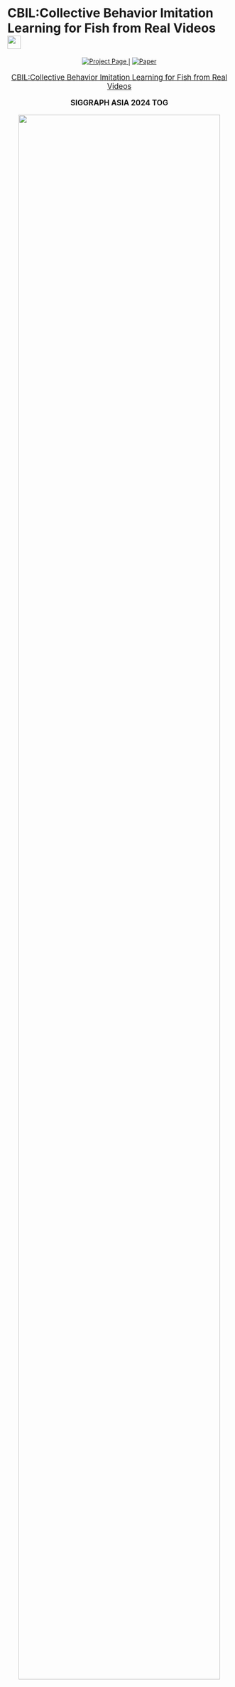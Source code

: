 # CBIL:Collective Behavior Imitation Learning for Fish from Real Videos <img src="https://github.com/user-attachments/assets/3e1647cd-65a8-4b76-8033-db0736208271" height="30px" align="center">

<div align="center">

<p align="center">
  <a href="https://littlecobber.github.io/CBIL-Project/">
    <img src="https://raw.githubusercontent.com/prs-eth/Marigold/main/doc/badges/badge-website.svg" alt="Project Page">
  </a>
  <span style="vertical-align: middle;"> | </span>
  <a href="https://dl.acm.org/doi/10.1145/3687904">
    <img src="https://img.shields.io/badge/arXiv-PDF-b31b1b" alt="Paper">
  </a>
</p>


</div>
<p align="center" style="font-size: larger;">
  <a href="https://dl.acm.org/doi/10.1145/3687904">CBIL:Collective Behavior Imitation Learning for Fish from Real Videos</a>
</p>

<div>
  <p align="center" style="font-size: larger;">
    <strong>SIGGRAPH ASIA 2024 TOG</strong>
  </p>
</div>

<p align="center">
<img src="https://github.com/littlecobber/CBIL/blob/main/Image/Teaser-CBIL.png" width=95%>
<p>

<br>


# CBIL offical implementation

The project is still under patent review and acquring permission from SoftBank to release, and the simulator is around 10GB, coming soon.

## News

* **2024-12:** 🔥The code is coming soon.
* **2024-12:** We present our work at SIGGRAPH ASIA 2024 in Tokyo.
* **2024-07:** CBIL is accepted as **SIGGRAPH ASIA 2024 Journal Track (TOG)**.

## Installation

1.Download 'Simulator' Folder  
2.Create a conda environment via `conda create -n CBIL python=3.9` and  
  install dependent pip packages via `pip install -r requirements.txt`.

## Preprocessing

## Python Server <img src="https://github.com/user-attachments/assets/6c050651-8596-4023-bcc0-7d66e26d007e" height="30px" align="center">

## Unity Simulator <img src="https://github.com/littlecobber/CBIL/blob/main/Image/uni.svg" height="30px" align="center">

## Training Scripts <img src="https://github.com/user-attachments/assets/91a2d2ac-dbd8-476a-8c06-5099726edd1f" height="30px" align="center">

## Inference

## Retargeting


## Citation
If our work assists your research, feel free to give us a star ⭐ or cite us using:
```
@article{10.1145/3687904,
author = {Wu, Yifan and Dou, Zhiyang and Ishiwaka, Yuko and Ogawa, Shun and Lou, Yuke and Wang, Wenping and Liu, Lingjie and Komura, Taku},
title = {CBIL: Collective Behavior Imitation Learning for Fish from Real Videos},
year = {2024},
issue_date = {December 2024},
publisher = {Association for Computing Machinery},
address = {New York, NY, USA},
volume = {43},
number = {6},
issn = {0730-0301},
url = {https://doi.org/10.1145/3687904},
doi = {10.1145/3687904},
abstract = {Reproducing realistic collective behaviors presents a captivating yet formidable challenge. Traditional rule-based methods rely on hand-crafted principles, limiting motion diversity and realism in generated collective behaviors. Recent imitation learning methods learn from data but often require ground-truth motion trajectories and struggle with authenticity, especially in high-density groups with erratic movements. In this paper, we present a scalable approach, Collective Behavior Imitation Learning (CBIL), for learning fish schooling behavior directly from videos, without relying on captured motion trajectories. Our method first leverages Video Representation Learning, in which a Masked Video AutoEncoder (MVAE) extracts implicit states from video inputs in a self-supervised manner. The MVAE effectively maps 2D observations to implicit states that are compact and expressive for following the imitation learning stage. Then, we propose a novel adversarial imitation learning method to effectively capture complex movements of the schools of fish, enabling efficient imitation of the distribution of motion patterns measured in the latent space. It also incorporates bio-inspired rewards alongside priors to regularize and stabilize training. Once trained, CBIL can be used for various animation tasks with the learned collective motion priors. We further show its effectiveness across different species. Finally, we demonstrate the application of our system in detecting abnormal fish behavior from in-the-wild videos.},
```

# DeepFoids Offical Tutorial Documentation

Please make sure to specify your own output directory for the synthesized dataset. 
It can be quite large, so I suggest you specify D drive or somewhere you can find good amount of space. 
You can do this from UI in GeneraterParameter. (Assets/GeneratorParameter -> go to inspector and set Output Path)

If you do not set it, the app crash in runtime. 

We plan to make it relative path or optional to make everyone life easeier soon.

# Data Generator Manager toggles
- Disable Post Process: Disables all post process effects when running the simulation
- Enable Timelapse: Enable timelapse mode to create timelapses of the simulation
- MDE mode: turns off animation for Depth map generation
- Disable UI: Turns off UI used for the Interactive Demo
- Enable Interactive Mode: Setups up enviroment to be condusive to interaction with the fish
- Enable Demo Mode: Enables the running of demos for different parts of the simulation
- Enable Random Camera: Will randomize which camera to use between the selected cameras
- Additional Data: adds Time of day, temperature in Celesus, and Light Intensity in Lux to the global_id csv 

# Aquarium (fish cage) setting
- The default aquarium is set using the `Prism Settings` from Aquarium in hierarchy list. The shape, size and position of fish cage can be controlled by the side count, apothem, height, center and thickenss for the prism. For example, 8 sides can make the cage an octagon, and 4 sides can make it a cuboid.
  - A double-layer structure is used for fish cage to prevent fish from penetrating cage walls. Both layers have the same shape, but the outer layer is larger. The size of outer layer is controlled by the parameter `Scale Multiplier Of Outer Bound` that scales it uniformly.
- The content under `Deprecated Settings` (from `Use Old Aquarium` to `Water Surface`) is used to set the old aquarium, which only creates a cubic cage. It will only work if `Use Old Aquarium` box is checked and is kept in case we need it. It can be disregarded if we use the default (prism) aquarium setting.


# Training fish agents using DeepFoids

- Please follow the [ml-agents install guide](https://github.com/Unity-Technologies/ml-agents/blob/main/docs/Installation.md) to install the required Python packages for ml-agents toolkit. Note that the current framework has only be tested on **Python 3.6.10**. When install the `mlagents` Python package, please install `mlagents==0.25.0` (instead of `0.27.0`) because it's from the same release as the ml-agents Unity package version `1.9.0-preview.1` that we are using and can avoid possible compatibility issues.

  This a **mandatory** step before training! We have installed the required Unity packages for ml-agents (version `1.9.0-preview.1`) to this project, so there is no need to re-install them in the Unity editor. However, it is still recommended to clone the ml-agents repository to access example environemnts and better understand their workflow. 

  Also note that currently DeepFoids can only be run in the **TagajoSmall_Ocean** scene.

- Once the Python packages are installed, set number of fish agents and size scale in `DeepFoidsTrainingManager` object. Make sure the `Prefab_Ginjake_verLow_DeepFoids` is selected as an element of Fish Prefabs. We don't need to care about the prefab selected for FishSpecies script because it won't be called in the DeepFoids mode.

- In the `Prefab_Ginjake_verLow_DeepFoids` instance (no need to activate), at Behavior Parameters > Behavior Type, make sure “Default” is selected. Please don't select "Heuristic Only", otherwise you will control the fish movement using mouse and keyboard, which is only useful when we test the action setting of fish. 

  Also check the Salmon Animation Controller > Deep Foids Controller checkbox in the `Prefab_Ginjake_verLow_DeepFoids` instance. 

- (Optional) In the `Prefab_Ginjake_verLow_DeepFoids` instance, we can modify training parameters including min/max speed and acceleration limit at Fish Agent Multi. For more information about other parameters in ml-agents and grid sensor scripts, please refer to [ml-agents tutorial](https://github.com/Unity-Technologies/ml-agents/blob/main/docs/Getting-Started.md) and [grid sensor project page](https://github.com/mbaske/grid-sensor/tree/version1).

- In `DataGeneratorManager`, check the Enable Deep Foids checkbox, and make sure the `DeepFoidsTrainingManager` is selected as the Train Manager. This step will switch the Foids mode to DeepFoids mode in current scene.

- Run ml-agents Python training script (see “Training the environment” section in [ml-agents tutorial](https://github.com/Unity-Technologies/ml-agents/blob/main/docs/Getting-Started.md) for details). It should be in the form of `mlagents-learn <training config file path> --run-id=<custom run-id>` and you can run it from any directory if you follow the default installation of Python packages in [ml-agents install guide](https://github.com/Unity-Technologies/ml-agents/blob/main/docs/Installation.md). The trained policy should be stored in `results/<run-id>` under the same directory where you run the training script.

- Once you run the Python training script, you will see a line saying something like `Listening on port 5004. Start training by pressing the Play button in the Unity Editor` in the command prompt, then you can click Play button to start training!

- Please note: It is recommended that output in the DataGeneratorParameters set to None when training or using deep foids. While it is possible to generate output when deep foids is enabled, it will be much slower than using normal foids. Therefore, it is recommended that you make sure to disable deep foids when generating datasets.


# Running trained policy

- At `Prefab_Ginjake_verLow_DeepFoids` > Behavior Parameters > Model, select a trained policy file (.onnx) under the project directory. 

  If your trained policy file is not within the unity_fish_sim directory, you need to firstly copy it into the project. Then all trained policy files under the project directory should be automatically listed in the model selection window. 
  
  Please make sure the **ml-agents parameters** such as space size of observation and continuous actions in the current ml-agents scripts are the same as those used for training the selected policy. Otherwise a warning message saying “… Size of the model does not match” and/or error messages will pop out.
  
- At `Prefab_Ginjake_verLow_DeepFoids` > Behavior Parameters > Inference Device, select "CPU". This tells Unity to use CPU to run the trained policy. Although we can choose "Burst" too, it does not seem to improve the simulation speed and has not been widely tested. Choosing "GPU" will result in error messages related to Unity's Barracuda pacakge.

- At `Prefab_Ginjake_verLow_DeepFoids` > Behavior Parameters > Behavior Type, make sure "Default" is selected. 

- Click the Play button in Unity editor to run trained policy.


# Enable Social Rank System

- To enable the social rank system in **TagajoSmall_Ocean** scene, please select `Prefab_Yellowtail_verylow_DeepFoids_SocialRank` as the fish prefab to run in `DeepFoidsTrainingManager`. Then make sure in this prefab the Fish Agent Multi script > Enable Social Rank System box is checked.

- When running social rank system demo, you may see aggressive behaviors (ie. a dominant fish may chase and/or attack its subordinate neighbor) happen sometime. The dominant fish has a red trail and the subordinate being chased has a yellow trail. The chasing behavior will end either: 1) when the dominant hit the subordiante, 2) when the subordiante fall behind the dominant or 3) when the chasing continues over a time threshold (10 seconds by default). This time threshold and the frequency of aggressive behaviors can be tuned in fish agent control script.

- A large cage (eg. a 5 x 4.6 x 5 cubic cage or similar sized octagon cage) and a small number of fish (eg. 10 or 20) are recommended for social rank system demo. It's because the social rank system policy was trained using a large cage and actually with red seabream, but runs well on yellowtail. Besides that less fish makes the trails clearer to see.


# Switch DeepFoids back to Foids

- To switch back from DeepFoids mode to Foids mode, we just need to uncheck the Enable Deep Foids box in `DataGeneratorManager`. Then when we click Play button the original Foids model will run. 

# Do not use Fisheye mode on the cameras when trying to generate data!
- Using Fisheye mode when trying to generate data will not only return incorrect outputs but will also crash the simulation when using 3D Bounding Box and Visibility passes together. Use standard mode when generating data instead!
- Also do not have multiple cameras enabled when trying to generate output. It will result in all ouput images being white.
# Underwater Shader infomation
Quick Explanation of Attenuation Coefficients
- Attenuation Coefficients: These are values which determine how much light is absorbed by the medium (in this case waters). These will always be stored as a 3D vector, with X = absorption of red, Y = absorption of green, and Z = absorption of blue. The higher the value, the more that color is absorbed by the medium and the less visible it is.

Quick Explanation of Scattering System
- The Scattering system determines how much light should be scattered back toward the camera using whats called a phase function. The phase function takes the angle between the camera and the light coming from the sun to calculate how much of it is being scattered in the direction of the viewer. To determine the phase function, a script called "ScatteringCalculator" was used to first create two tables called volume scattering functions which are then used to create the phase function. This then used by the shader to determine how the light will be scattered. This is no longer nessary as the shader now uses functions that are close enough to provide good results. Now everything is entirely done in the shader.
 
Shader Settings Explanation

- Light Attenuation Coefficients: The base attenuation coefficients, which represent the light absorption contributed by the water itself (along with with dissolved organic matter in the water)

- Chlorophyll Attenuation Coefficients: The light absorption contributed by the concentration of of chlorophyll from phytoplankton in the water

- TSS (Total Suspended Sediments)  Attenuation Coefficients: The light absorption contributed by the concentration of TSS in the water.

- Chlorophyll concentration: The amount of Chlorophyll in the water, measured in µg/L

- TSS concentration: The amount of the total sediments (or TSS) in the water, measured in mg/L. Also controls the turbidity of the water. Higher concentrations of sediments make the water more cloudy in an exponential fashion.
  - Currently calculated by combining the small and large particle concentrations together

- Small particle concentration: Controls the amount of small particles in the sim
  - defined as particles smaller than 1 micrometer 
  - Scatters more light than larger particles
  - keep values between 0 and 1 (example values were around 0.1)
  
- Large particle concentration: Controls amount of large particles in the sim
  - defined as particles greater than 1 micrometer
  - Scatter less light than smaller particles
  - keep values between 0 and 1 (example values were around 0.1)
  
- Cloudy weather reduction factor: how much light is reduced on a cloudy day

- Is there cloudy weather? Bool: Pretty self explanatory. True activates the weather reduction factor and false turns it off.

- NOTE: Having 'SecretLab.PostProcessing.RadicalWarpAndGhosts' in the 'Before post Process' in Custom Post PRocess Orders under HDRP Default Settings Under Project Settings interfers with the underwater shader and will prevent
the PhysicallyBasedShader's large particle concentration setting from working properly
How to create water specific settings

- Ocean: Keep rand Chlorophyll and TSS at lower random amounts to produce more oceanic settings
  
- Coast: Use chlorophyll and TSS at higher random amounts to produce more coastal settings

- Setting the particle concentrations higher than 1 will start to darken everything but the sun. This is why they should be kept below 1. (Will darken the scene generally speaking, but below .1 is fairly managable)

- Increasing the compensation in the exposure compotent of the global volume (in the scene its called "volume" and its under "Volumes" in the "enviroment" object will help bright white light at the surface of the water. It will help cover a wider section of the water that the shader doesn't currently cover very well
  - i.e areas that aren't near the sun   

- References from Oceanographic Literature that are useful in creating realistic enviroments:
  - Visual References for what each of the Jarlov Water Types should look like in terms of color: ![image](https://user-images.githubusercontent.com/29764207/147018067-b238fb8c-d1a1-4441-b52f-406fd2f3c5a7.png)
    - Types I - III refer to Oceanic waters while types 1C - 9C refer to coastal waters
    - Graph on the left is useful in determine the overall attenuation coefficents for each water type 

  - Table of concentrations of various properties that are typically found in Jarlov Water types: ![image](https://user-images.githubusercontent.com/29764207/147017973-f46d31e4-214f-443f-9deb-a6e204bd1b0d.png)
    - Types I - III refer to Oceanic waters while types 1C - 9C refer to coastal waters
    - Coastal waters tend to have more chlorophyll than oceanic
    - Coastals usually have more chlrophyll than suspended sediments
  - Chlorophyll concentration tends to be from 0 - 9 mg/m^3. Total Suspended Sediment (TSS) concentration tends to be from 0 - 5 g/m^3

- Camera models in the scene wiggle
  - To control how fast it wiggles, go to the asset and look at the camera wiggle script. There you can change the wiggle speed.
  - Where the asset is: ![image](https://user-images.githubusercontent.com/29764207/147177631-e66ded0d-bdab-4197-81ee-01747913616b.png)
  - The script to look for: ![image](https://user-images.githubusercontent.com/29764207/147177753-6a972744-fe05-4beb-bdb7-7bb32cb55dfc.png)
  - Wiggle speed is how long before the model will change direction in seconds
  
Demo Manager Explanation

- To make a demo, you add Demo Events to the event queue by pressing the plus in the top right hand corner of the event queue
  - To control how long the overall demo is going to be, put the point in time the demo will end in seconds into the "End Time" paramter
  - The demo will end once the End Time is reached, even if there are still demo events queued up 

- Each Demo Event has a start and end time, which determines when the event is active and when it ends
  - To edit the start and end times, put your start time in "Start time" and put your end time in "End Time" inside the demo event
  - These should be written in seconds 

- Event type determines the kind of event that takes place for the duration
  - To change the demo event type, go to the dropdown under "Event Type" and click the dropdown to change the event type

- The demo events go as follows:
  - Changing base attenuation (Name: Base Att)
    - Changes the attenuation of the water alone from the starting attenuation to ending attenuation given in the demo event over the course of the event
    - The vector correspondings for the attenuation coefficents for R G B in that order
    - If you want the coefficents to be close to the real world counter parts, look at the picture of the coefficents in the Dataset Generation section below
  - Changing Chlorophyll and TSS concentration + setting attenuation (Names: Chlorophyll and Sediments) 
    - This is done the same way as 1. but with the concentration instead of attenuation
    - Can also set attenuation coefficients of TSS and CHlorophyll depending on the event picked
    - The vector correspondings for the attenuation coefficents for R G B in that order
    - If you want the coefficents to be close to the real world counter parts, look at the picture of the coefficents in the Dataset Generation section below
  - Changing Particle Concentration
    - First two line control the start and end concentration of small particles
    - The last two lines control the start and end concentration of large particles
    - Keep values between 0 and .1, otherwise the scene will start to get too dark 
  - Camera panning (Name: Camera Pan)
    - Can move the camera from its current position to the given position over the course of the event
    - When using a Camera Panning event, set the location in the scene where you want the camera to end up at in the "Camera Location" parameter. For orientation, you should put in the origentation in Euler angles
      - This means that (90,45, 15) would be 90 degrees around the x-axis, 45 degrees around the y-axis, and 15 degrees around the z - axis
     - When gizmos are enabled, you can see where the camera is and where it is facing based on the red spheres that appear in the distination of the panning event
      - like this: ![image](https://user-images.githubusercontent.com/29764207/147159053-03cb450a-8d8c-4cec-802e-ef40adb5c02a.png)
      - the green sphere is the starting position of the camera, and the green line is the forward facing direction of the camera
      - the red sphere is the position the camera is going to end up, and the red line is the forward facing direction the camera will be at
      - spheres are label "Point x" based on the order they appear in the event queue NOT BASED ON CHRONOLOGICAL ORDER!
  - Toggling cloudy weather (Name: Weather)
    - Toggles on cloudy weather for the duration of the event
    - Will switch back to how it was before the event once the weather event is over
  - Ocean Selection of Jerlov water types (Name: Ocean Select)
    - Recreates a selected jerlov water type from water type dropdown
    - To change the water type, click the "Water Type" dropdown in the demo event
    - Jerlov water type classfication is a system that classifies bodies of water based on their inheirant optical properties, such as turbidity and attenuation.
    - Water types are classified based on how much chlorophyll particles (like plant matter) and sediment particles are found in the water
    - For some more details on this system and what each type is, go to end of the "Underwater Shader" section and look for "References to Oceanographic literature"
  - Changing longitude and latitude (Name: Location Change)
    - Interpolates from the current long/lat to the given long/lat over the course of the event
- Deep foid settings:
  - To enable the use of deepfoid based fish, select the 'enable deepfoids' option in demo manager
  - The fish count will determine the number of fish generated
  - By default you will be able to set a minimum and maximum size of fish, which the fish size will be selected randomly between the min and max
  - If 'enable specfic selection' option is selected, size will be randomly selected from an array of specfic sizes rather than a range
    - Change what is on the list to determine what sizes are selected 
  - Species settings are stored in a scriptible object called 'SpeciesSettings', and controls the avaiblie options for species selection along with which prefabs are selected
  - To change what species are avalible to be selected, double click the current object in 'Species Settings' to make changes 
    - Picture for Reference: ![image](https://user-images.githubusercontent.com/29764207/146868032-e2b9cf86-f527-441b-8561-09761e30fa8b.png)
    - If you double clicked the SpeciesSettings object, you should get this screen: ![image](https://user-images.githubusercontent.com/29764207/146868120-cffcfb38-c79c-4589-bf0a-52497273c258.png)
 
  - The SpeciesSettings object requries the user to first add the name of the fish prefabs to the 'Prefab Name' array, and then for the name of each species to be written in the 'species names' array
    - The names must be in the same order as the species prefab names appear in the 'Prefab Name' array. Otherwise it will select the wrong species (like in the previous picture)
  - The species used to create the deepfoid fish can then be selected in 'Current Species' from a drop down, which will be used to have all the fish generated as the selected species
  - There are not settings currently for multiple different species to appear at once.
- Any event that isn't listed here but appears in the event type list doesn't have any fucntionality
    - Put the destination longitude and the "longitude" section and the destination latidude into the "latidude" section

- Any event that isn't listed here but appears in the event type list doesn't have any functionality
- Example Demo Event: ![image](https://user-images.githubusercontent.com/29764207/147160109-cbe3d54c-0ff9-4448-a4e3-5bc81741d7ea.png)

- NOTE: Make sure to have the generator parameters setting "Frames per cycle" set to a very high value. The Demo manager system doesn't completely overwrite the generator parameters time system at the moment.
- NOTE 2: Don't have the enviroment randomizer enabled when demo manager is on! It will mess with the system
# Demo Manager UI
- The UI can be found under the Canvas gameobject in the scene heirarchy
- The Event System is used to detect mouse clicks on buttons, so DO NOT DELETE IT
- Disabling the UI is very easy, all you need to do is uncheck the box next to the Canvas name in the inspector when canvas is selected
- The top 4 buttons runs various demos found in the Demo Manager
- The lower left corner displays the date and time in the simulation
- the lower right button turns off all buttons except the time display
- Example of UI:![image](https://user-images.githubusercontent.com/29764207/155198686-794d0225-02f1-492c-a595-5ee65964ee05.png)
# Interactive Demo and Build Intructions
Interactive Demo Explaination
- Go to Scenes > Enviroments > Tagajo Small_Ocean and double click it to open scene with interactive demo
- When you run it for the first time, you may see a pop-up window asking if you want to repair some of the FMOD libraries, click Repair. This will prevent the message from popping up again
- The Interactive demo allows the user to tap the screen (aka right click with mouse) to scare away fish, as well as press the I key to place a rock in the scene
  - to "tap" the screen, simply right click on the screen. Fish close to the camera will be scared away 
- The fish will avoid the rock as it floats down from the point it was placed
- Example of interactive Demo UI![image](https://user-images.githubusercontent.com/29764207/160927896-1b4df4db-a82f-4408-992e-d9432e2d7487.png)
  - The sliders at the bottom control the physical parameters of the water as described previously in "Shader Settings Explanation"
    - Hovering over the displays for the sliders will have an explaintion of the slider in the top left of the screen
    - Also true with the OceanType button 
  - The OceanType changes the physical properties of the water to match a specific body of water
    - Bodies of water based on Jarlov water types (see Demo Manager for explaination)
    - The displays above the slidrs will reflect the current properties of the water, but the sliders themselves will not move to reflect the changes
  - Time slider below the datetime display controls the time of day in hours
  - Toggle UI turns off all other UI except Toggle UI button
  - Exit Application will exit play mode or exit the application if using a build version
  - FMOD Debug scene in picture only shows up in Unity Editor
How to build the Interactive Demo
- Go to Scenes > Enviroments > Tagajo Small_Ocean and double click it if not done already
- Go to File > Build Settings...
  - Should pull a tab like this: ![image](https://user-images.githubusercontent.com/29764207/160933197-625b91f8-394f-4ade-933c-4ea60d4185bb.png)
- Change the Target Platform to determine if you want to build for windows or mac
- Once this is done and unity is finished switching over to whatever platform you picked, click the build button
- Chose the folder you want the build to be and and press ok
- Wait for it to build, and once its done you will have your build!
  - If there are errors, the build will not build and will list the errors in the unity console 
- You should be able to head to the build location to run the build version  
# Dataset Generatation
- To change anything about dataset generation, go to the "DataGeneratorManager" gameobject under Enviroment
- Explaination of each setting in the DataGeneratorManager script inside DataGeneratorManager:
  - Generator Parameters: Controls how many cycles a dataset will go through, how long each cycle is, and what is outputted each cycle
    - Double click the object set in the Parameters to change Generator settings
    - Cycle count determines how many cycles there will be for the sim
    - frame count determines the total about of frames in a cycle
    - fps determines how many frames equal a second
    - Output path is the path to the folder that the files are going to be outputted to
      - The output path will be editing by the script to automate the system. If interupted the path will still be edited. Check it frequently to make sure its correct 
    - Output data is what will actually be outputted. 
      - Output data is a bitflag, and to turn on a given output type, you need to go to the drop down and click it
      - You can have multiple types on at the same time. This can be done by selecting the dropdown again and turning on the options
      - The types are:
        - None: no options enabled
        - Everything: all options enabled
        - Shadows only: output image with only shadows
        - Objects and Shadows: output iage with only shadows and objects
        - Skeleton: only shows mesh skeletons
        - Bounding Box 3D: output image shows 3D bounding box around the fish
        - Bounding Box 2D: output image shows 2D bounding box around the fish
        - Silhouette: Fish are shown as mono-colored silhouettes
        - Contours: Only shows the contours of the fish
        - Reflections Only: Shows the reflections
        - Reflections and Objects: Shows the reflections and their objects
        - Visibility: Outputs data on the visibility of the fish
        - Depth Map: Outputs depth map for all the fish in the scene
          - quite exspensive at higher resolutions. Keep the resolution low when using this
        - Oriented Box 2D: Uses the 3D bounding box to calculate an oriented 2D bounding box around the fish
      - Here is what an average dataset should look like: ![image](https://user-images.githubusercontent.com/29764207/147176293-ecf89449-e5fa-4412-bcfd-0ee521bddcbf.png)   
  - Enviroment Parameters: Controls what fish are used in the sim, which camera(s) will be used, and contains Enviroment Randomization Parameters
    - Double click the object set in the Parameters to change Enviroment Parameter settings
    - Have only 1 camera selected at a time (Unless Enable Random Camera is set to true. See the setting below for details). Don't have Fisheye on for any camera used for dataset geneartion
    - Double click the Random Enviroment Parameters setting to change how the simulation randomizes the enviroment each cycle. Too many parameters to list here. Use references in the previous shader settings explainations to help in creating good settings
      - Try to Keep attenuation values as they are in the Randomizer. If they are changed, here are the values they should be closer to: ![image](https://user-images.githubusercontent.com/29764207/147020510-b0fa7382-e7c9-482a-a44c-1f50340f9c17.png)
  - Disable Post Process: Disables all post processing effects (including the underwater rendering shader) when set to true
  - Enable Timelapse Mode: When set to true, the sim will create a timelapse between the the start and end times found in Random Enviroment Parameters
    - The speed is also determined by the Random Enviroment parameters under Timelapse speed. Measured in hours per frame
  - Enable Demo Mode: When set to true, the sim will go through all the events set in Demo Manager and will use the Demo Manager time system instead the usual set frame system found in Generator Settings
  - Enable Random Camera: When set to true, the sim will randomly pick between all the cameras enabled in Enviroment Parameters for a given cycle.
  - Enable Deep Foids: When set to true, the sim will generate fish that use Deep Foids behavoir instead of the usual foids.
- To turn off and on randomization, go to the Enviroment Randomizer compotent under the "DataGeneratorManager" gameobject and go to the "Enable Randomization setting"

Depth Map Explainer and the 2 Types of Dataset
- The Depth Map or Depth Map Pass is a the pass that uses the code from the visiblity pass to generate a depth map for the fish. The depth currently only works well for dataset generation when the animation for the fish is turned off. Becauese of this and because certian datasets don't require a depth map at all, Its important to know how to use the depth map and when not to use it.
- The if you are using the depth map then make sure to:
  - Turn off the Animator, Salmon animation Controller compotents in the fish prefab being used to generate the fish. This will turn off animation for the fish
  - Keep the output image diamensions at 256 x 256 (found in DatasetGeneratorParameters), this will make the dataset genearte much faster.
- If you want a dataset for 3D tracking purposes, do not leave the depth map pass on
  - Make sure that the animation compoents are turned on and that the image diamensions are 1024 by 1024 (found in DatasetGeneratorParameters).
- Make sure the flowing force script in the CameraRig prefab (found in DatasetGenManager object) is disabled (check mark in top left corner of script unchecked)
  - It messes with the training at the moment as the object will rotate in both the y - axis and the z -axis (both have same effect because gimple lock)  
 
 Here is a quick step by step explainer to for how to make a dataset
 - go to Scenes > Enviroments > Tagajo Small_Ocean and double click it
 - 1. Click on DataGeneratorManager ![image](https://user-images.githubusercontent.com/29764207/160935873-b3334306-9f26-4854-8c3a-7320a3b82803.png)
 - 2. Double click on the Enviroment Parameters in the inspector ![image](https://user-images.githubusercontent.com/29764207/160936497-ea9cbab9-9fb9-47ae-91a5-e56d3c86bad0.png)
 - 3. Check the box next to "Use This Camera" for the cameras you want data generated for
    - The dataset for the camera will be put in a folder named after the camera
    - If the dataset is interupted the Output File Path will have been edited to reflect which camera the sim was working on before interuption. Check Output path before generating the dataset
    - When enabled, you should see a green sphere showing where the camera will face and be postioned
-  4. Double click Random Parameters to edit enviromental settings the and the amount of fish
-  5. The main settings to worry about are under Underwater Shader. Edit the Concentrations in order to control the variance of what bodies of water show up
  - Use the "Underwater Shader Settings" explaination to help find the bodies of water you want to create
- 6. Once you edited the settings click back on DataGeneratorManager and click on "Generator Settings" ![image](https://user-images.githubusercontent.com/29764207/160941979-a3b0526c-9f68-4317-bc76-f95b6695f581.png)
- 7. Edit these settings to control the cycles per camera, the frames per cycle, the fps, and the passes you want run for each camera
  - Make sure your output path is correct
- Once this is all done, press the play button and wait for the dataset to be generated.       
# Visibility Estimate

If the Visibility output type is enabled, then for each frame a file (named cycle\_{cn}\_frame\_{fn}\_{camera}\_visibility.csv) is output containing the rendered pixels per fish as well as an estimate of how visible those pixels are. The Visibility output type requires a raytracing-capable GPU.

- id
  - The id of the fish.
- pct_screen_covered
  - non_occluded_pixels / (screenWidth * screenHeight)
- non_occluded_pixels
  - The number of pixels of the fish that are actually rendered on screen (i.e., the number of pixels not occluded by other fish)
- visibility_estimate
  - Ranges from [-1, 1]. Values closer to 0 mean the fish is very likely invisible, while values farther from 0 mean the fish is likely visible. Values very close to 1 or -1 are unlikely.
  - The estimate is constructed from two components.
    - The standard deviation of the pixel values of the contents of the fish's bounding box (after post processing). This is used to estimate the information content of the bounding box. A value close to 0 implies there is not a lot of variation. For instance, the fish may be a similar color to the ocean, or the whole area may be covered by solid fog.
    - The correlation coefficient of the non-occluded pixels before post-processing and the non-occluded pixels after post-processing. This is used to estimate the degree to which post-processing has changed (and potentially obscured) the fish. Values close to 0 mean the fish has been very affected by post-processing, while values close to 1 mean it hasn't changed much at all. Values close to -1 imply a negative correlation between the pre- and post-processing fish. For instance, the colors may be inverted.
  - These two components are multiplied together to get the final estimate.

